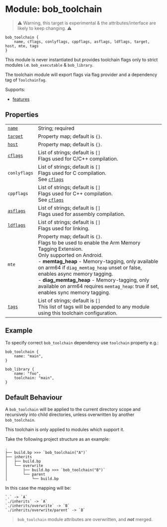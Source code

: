 # Module: bob_toolchain

> ⚠ Warning, this target is experimental & the attributes/interface are likely to keep changing. ⚠

```bp
bob_toolchain {
    name, cflags, conlyflags, cppflags, asflags, ldflags, target, host, mte, tags
}
```

This module is never instantiated but provides toolchain flags
only to strict modules i.e. `bob_executable` & `bob_library`.

The toolchain module will export flags via flag provider and a
dependency tag of `ToolchainTag`.

Supports:

- [features](../features.md)

## Properties

|                                                      |                                                                                                                                                                                                                                                                                                                                                                                                       |
| ---------------------------------------------------- | ----------------------------------------------------------------------------------------------------------------------------------------------------------------------------------------------------------------------------------------------------------------------------------------------------------------------------------------------------------------------------------------------------- |
| [`name`](properties/common_properties.md#name)       | String; required                                                                                                                                                                                                                                                                                                                                                                                      |
| [`target`](properties/common_properties.md#target)   | Property map; default is `{}`.                                                                                                                                                                                                                                                                                                                                                                        |
| [`host`](<(properties/common_properties.md#host)>)   | Property map; default is `{}`.                                                                                                                                                                                                                                                                                                                                                                        |
| [`cflags`](properties/legacy_properties.md#cflags)   | List of strings; default is `[]`<br>Flags used for C/C++ compilation.                                                                                                                                                                                                                                                                                                                                 |
| `conlyflags`                                         | List of strings; default is `[]`<br>Flags used for C compilation.<br>See [`cflags`](properties/legacy_properties.md#cflags)                                                                                                                                                                                                                                                                           |
| `cppflags`                                           | List of strings; default is `[]`<br>Flags used for C++ compilation.<br>See [`cflags`](properties/legacy_properties.md#cflags)                                                                                                                                                                                                                                                                         |
| [`asflags`](properties/legacy_properties.md#asflags) | List of strings; default is `[]`<br>Flags used for assembly compilation.                                                                                                                                                                                                                                                                                                                              |
| [`ldflags`](properties/legacy_properties.md#ldflags) | List of strings; default is `[]`<br>Flags used for linking.                                                                                                                                                                                                                                                                                                                                           |
| `mte`                                                | Property map; default is `{}`.<br>Flags to be used to enable the Arm Memory Tagging Extension.<br>Only supported on Android.<br>- **memtag_heap** - Memory-tagging, only available on arm64 if `diag_memtag_heap` unset or false, enables async memory tagging.<br>- **diag_memtag_heap** - Memory-tagging, only available on arm64 requires `memtag_heap`: true if set, enables sync memory tagging. |
| [`tags`](properties/common_properties.md#tags)       | List of strings; default is `[]`<br>This list of tags will be appended to any module using this toolchain configuration.                                                                                                                                                                                                                                                                              |

## Example

To specify correct `bob_toolchain` dependency use `toolchain` property e.g.:

```bp
bob_toolchain {
    name: "main",
}

bob_library {
    name: "foo",
    toolchain: "main",
}

```

## Default Behaviour

A `bob_toolchain` will be applied to the current directory scope and recursively into child directories, unless
overwritten by another `bob_toolchain`.

This toolchain is only applied to modules which support it.

Take the following project structure as an example:

```
.
├── build.bp >>> `bob_toolchain("A")`
├── inherits
│   ├── build.bp
│   └── overwrite
│       ├── build.bp >>> `bob_toolchain("B")`
│       └── parent
│           └── build.bp
```

In this case the mapping will be:

```
`.` -> `A`
`./inherits` -> `A`
`./inherits/overwrite` -> `B`
`./inherits/overwrite/parent` -> `B`
```

> `bob_toolchain` module attributes are overwritten, and **_not_** merged.
